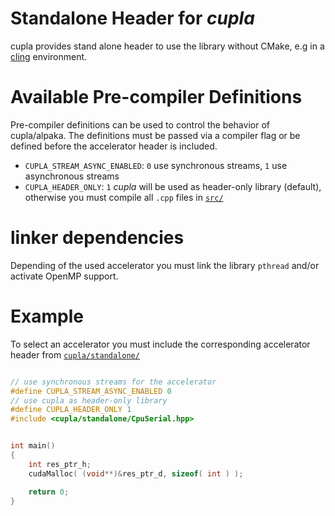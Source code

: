 Standalone Header for *cupla*
=============================

cupla provides stand alone header to use the library without CMake, e.g in a [cling](https://github.com/root-project/cling) environment.


Available Pre-compiler Definitions 
=================================

Pre-compiler definitions can be used to control the behavior of cupla/alpaka.
The definitions must be passed via a compiler flag or be defined before the accelerator header is included.

- `CUPLA_STREAM_ASYNC_ENABLED`: `0` use synchronous streams, `1` use asynchronous streams
- `CUPLA_HEADER_ONLY`: `1` *cupla* will be used as header-only library (default), otherwise you must compile all `.cpp` files in [`src/`](https://github.com/ComputationalRadiationPhysics/cupla/tree/master/src)


linker dependencies
===================

Depending of the used accelerator you must link the library `pthread` and/or activate OpenMP support.


Example
=======

To select an accelerator you must include the corresponding accelerator header from [`cupla/standalone/`](https://github.com/ComputationalRadiationPhysics/cupla/tree/master/include/cupla/standalone)


```C++

// use synchronous streams for the accelerator
#define CUPLA_STREAM_ASYNC_ENABLED 0
// use cupla as header-only library
#define CUPLA_HEADER_ONLY 1
#include <cupla/standalone/CpuSerial.hpp>


int main()
{
    int res_ptr_h;
    cudaMalloc( (void**)&res_ptr_d, sizeof( int ) );

    return 0;
}
```
